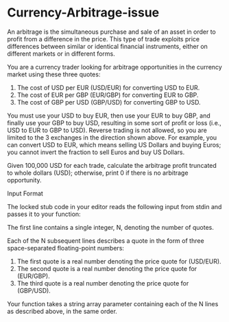 # Currency-Arbitrage-issue

An arbitrage is the simultaneous purchase and sale of an asset in order to profit from a difference in the price. This type of trade exploits price differences between similar or identical financial instruments, either on different markets or in different forms.

You are a currency trader looking for arbitrage opportunities in the currency market using these three quotes:

1.	The cost of USD per EUR (USD/EUR) for converting USD to EUR.
2.	The cost of EUR per GBP (EUR/GBP) for converting EUR to GBP.
3.	The cost of GBP per USD (GBP/USD) for converting GBP to USD.

You must use your USD to buy EUR, then use your EUR to buy GBP, and finally use your GBP to buy USD, resulting in some sort of profit or loss (i.e., USD to EUR to GBP to USD). Reverse trading is not allowed, so you are limited to the 3 exchanges in the direction shown above. For example, you can convert USD to EUR, which means selling US Dollars and buying Euros; you cannot invert the fraction to sell Euros and buy US Dollars.

Given 100,000 USD for each trade, calculate the arbitrage profit truncated to whole dollars (USD); otherwise, print 0 if there is no arbitrage opportunity.


Input Format

The locked stub code in your editor reads the following input from stdin and passes it to your function:

The first line contains a single integer, N, denoting the number of quotes.

Each of the N subsequent lines describes a quote in the form of three space-separated floating-point numbers:

1.	The first quote is a real number denoting the price quote for (USD/EUR).
2.	The second quote is a real number denoting the price quote for (EUR/GBP).
3.	The third quote is a real number denoting the price quote for (GBP/USD).

Your function takes a string array parameter containing each of the N lines as described above, in the same order.
